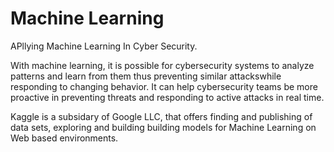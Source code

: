 # Machine Learning
APllying Machine Learning In Cyber Security.

With machine learning, it is possible for cybersecurity systems to analyze patterns and learn from them thus
preventing similar attackswhile responding to changing behavior. It can help cybersecurity teams be more 
proactive in preventing threats and responding to active attacks in real time. 

 
Kaggle is a subsidary of Google LLC, that offers finding and publishing of data sets, exploring and building building models for Machine Learning on Web based environments.